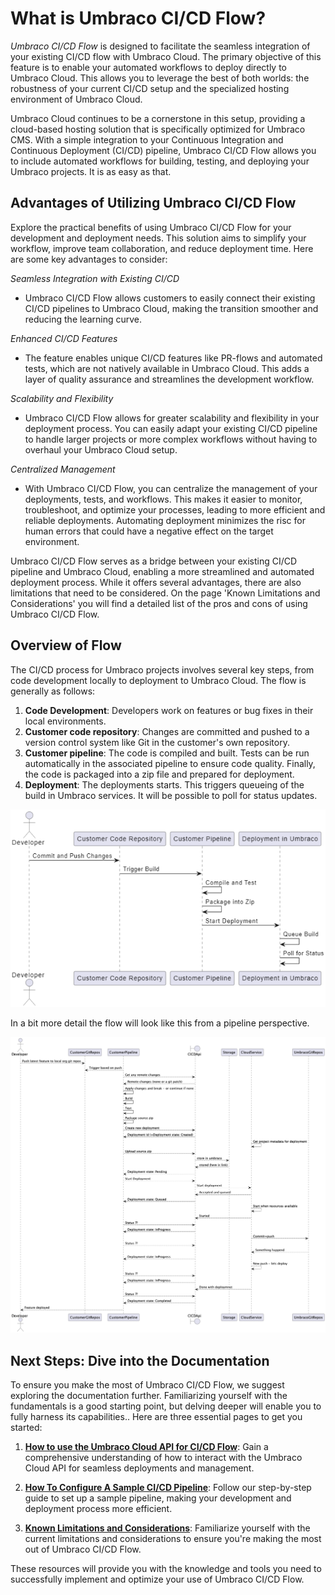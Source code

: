 # What is Umbraco CI/CD Flow?

_Umbraco CI/CD Flow_ is designed to facilitate the seamless integration of your existing CI/CD flow with Umbraco Cloud. The primary objective of this feature is to enable your automated workflows to deploy directly to Umbraco Cloud. This allows you to leverage the best of both worlds: the robustness of your current CI/CD setup and the specialized hosting environment of Umbraco Cloud.

Umbraco Cloud continues to be a cornerstone in this setup, providing a cloud-based hosting solution that is specifically optimized for Umbraco CMS. With a simple integration to your  Continuous Integration and Continuous Deployment (CI/CD) pipeline, Umbraco CI/CD Flow allows you to include automated workflows for building, testing, and deploying your Umbraco projects. It is as easy as that.

## Advantages of Utilizing Umbraco CI/CD Flow

Explore the practical benefits of using Umbraco CI/CD Flow for your development and deployment needs. This solution aims to simplify your workflow, improve team collaboration, and reduce deployment time. Here are some key advantages to consider:

_Seamless Integration with Existing CI/CD_
- Umbraco CI/CD Flow allows customers to easily connect their existing CI/CD pipelines to Umbraco Cloud, making the transition smoother and reducing the learning curve.

_Enhanced CI/CD Features_
- The feature enables unique CI/CD features like PR-flows and automated tests, which are not natively available in Umbraco Cloud. This adds a layer of quality assurance and streamlines the development workflow.

_Scalability and Flexibility_
- Umbraco CI/CD Flow allows for greater scalability and flexibility in your deployment process. You can easily adapt your existing CI/CD pipeline to handle larger projects or more complex workflows without having to overhaul your Umbraco Cloud setup.

_Centralized Management_
- With Umbraco CI/CD Flow, you can centralize the management of your deployments, tests, and workflows. This makes it easier to monitor, troubleshoot, and optimize your processes, leading to more efficient and reliable deployments. Automating deployment minimizes the risc for human errors that could have a negative effect on the target environment.

Umbraco CI/CD Flow serves as a bridge between your existing CI/CD pipeline and Umbraco Cloud, enabling a more streamlined and automated deployment process. While it offers several advantages, there are also limitations that need to be considered. On the page 'Known Limitations and Considerations' you will find a detailed list of the pros and cons of using Umbraco CI/CD Flow.

## Overview of Flow

The CI/CD process for Umbraco projects involves several key steps, from code development locally to deployment to Umbraco Cloud. The flow is generally as follows:

1. **Code Development**: Developers work on features or bug fixes in their local environments.
2. **Customer code repository**: Changes are committed and pushed to a version control system like Git in the customer's own repository.
3. **Customer pipeline**: The code is compiled and built. Tests can be run automatically in the associated pipeline to ensure code quality. Finally, the code is packaged into a zip file and prepared for deployment.
4. **Deployment**: The deployments starts. This triggers queueing of the build in Umbraco services. It will be possible to poll for status updates.

![Basic overview](../../images/BasicFlow.png)

In a bit more detail the flow will look like this from a pipeline perspective.

![Detailed overview](../../images/items.png)

## Next Steps: Dive into the Documentation

To ensure you make the most of Umbraco CI/CD Flow, we suggest exploring the documentation further. Familiarizing yourself with the fundamentals is a good starting point, but delving deeper will enable you to fully harness its capabilities.. Here are three essential pages to get you started:

1. **[How to use the Umbraco Cloud API for CI/CD Flow](../umbraco-cicd/UmbracoCloudApi.md)**: Gain a comprehensive understanding of how to interact with the Umbraco Cloud API for seamless deployments and management.

2. **[How To Configure A Sample CI/CD Pipeline](../umbraco-cicd/SampleCiCdPipeline.md)**: Follow our step-by-step guide to set up a sample pipeline, making your development and deployment process more efficient.

3. **[Known Limitations and Considerations](../umbraco-cicd/KnownLimitationsAndConsiderations.md)**: Familiarize yourself with the current limitations and considerations to ensure you're making the most out of Umbraco CI/CD Flow.

These resources will provide you with the knowledge and tools you need to successfully implement and optimize your use of Umbraco CI/CD Flow.

